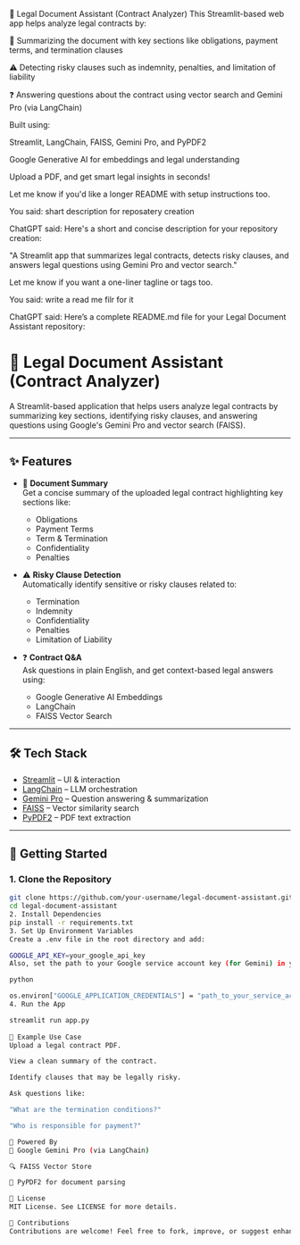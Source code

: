 🧾 Legal Document Assistant (Contract Analyzer)
This Streamlit-based web app helps analyze legal contracts by:

📄 Summarizing the document with key sections like obligations, payment terms, and termination clauses

⚠️ Detecting risky clauses such as indemnity, penalties, and limitation of liability

❓ Answering questions about the contract using vector search and Gemini Pro (via LangChain)

Built using:

Streamlit, LangChain, FAISS, Gemini Pro, and PyPDF2

Google Generative AI for embeddings and legal understanding

Upload a PDF, and get smart legal insights in seconds!

Let me know if you'd like a longer README with setup instructions too.







You said:
shart description for reposatery creation


ChatGPT said:
Here's a short and concise description for your repository creation:

"A Streamlit app that summarizes legal contracts, detects risky clauses, and answers legal questions using Gemini Pro and vector search."

Let me know if you want a one-liner tagline or tags too.







You said:
write a read me filr for it


ChatGPT said:
Here’s a complete README.md file for your Legal Document Assistant repository:

# 🧾 Legal Document Assistant (Contract Analyzer)

A Streamlit-based application that helps users analyze legal contracts by summarizing key sections, identifying risky clauses, and answering questions using Google's Gemini Pro and vector search (FAISS).

---

## ✨ Features

- 📄 **Document Summary**  
  Get a concise summary of the uploaded legal contract highlighting key sections like:
  - Obligations
  - Payment Terms
  - Term & Termination
  - Confidentiality
  - Penalties

- ⚠️ **Risky Clause Detection**  
  Automatically identify sensitive or risky clauses related to:
  - Termination
  - Indemnity
  - Confidentiality
  - Penalties
  - Limitation of Liability

- ❓ **Contract Q&A**  
  Ask questions in plain English, and get context-based legal answers using:
  - Google Generative AI Embeddings
  - LangChain
  - FAISS Vector Search

---

## 🛠️ Tech Stack

- [Streamlit](https://streamlit.io/) – UI & interaction
- [LangChain](https://www.langchain.com/) – LLM orchestration
- [Gemini Pro](https://ai.google.dev/) – Question answering & summarization
- [FAISS](https://github.com/facebookresearch/faiss) – Vector similarity search
- [PyPDF2](https://pypi.org/project/PyPDF2/) – PDF text extraction

---

## 🚀 Getting Started

### 1. Clone the Repository

```bash
git clone https://github.com/your-username/legal-document-assistant.git
cd legal-document-assistant
2. Install Dependencies
pip install -r requirements.txt
3. Set Up Environment Variables
Create a .env file in the root directory and add:

GOOGLE_API_KEY=your_google_api_key
Also, set the path to your Google service account key (for Gemini) in your script or environment:

python

os.environ["GOOGLE_APPLICATION_CREDENTIALS"] = "path_to_your_service_account.json"
4. Run the App

streamlit run app.py
 
📌 Example Use Case
Upload a legal contract PDF.

View a clean summary of the contract.

Identify clauses that may be legally risky.

Ask questions like:

"What are the termination conditions?"

"Who is responsible for payment?"

🧠 Powered By
🧠 Google Gemini Pro (via LangChain)

🔍 FAISS Vector Store

🧾 PyPDF2 for document parsing

📜 License
MIT License. See LICENSE for more details.

🙌 Contributions
Contributions are welcome! Feel free to fork, improve, or suggest enhancements.

